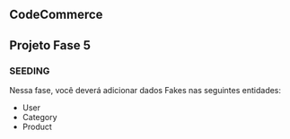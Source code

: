 ## CodeCommerce

## Projeto Fase 5

### SEEDING

Nessa fase, você deverá adicionar dados Fakes nas seguintes entidades:
- User
- Category
- Product